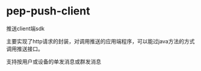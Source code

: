 pep-push-client
========

推送client端sdk

主要实现了http请求的封装，对调用推送的应用端程序，可以能过java方法的方式调用推送接口。

支持按用户或设备的单发消息或群发消息
